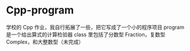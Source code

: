 # Cpp-program
学校的 Cpp 作业，我自行拓展了一些，把它写成了一个小的程序项目
program 是一个给出算式的计算检验器
class 里包括了分数型 Fraction，复数型 Complex，和大整数型（未完成）
